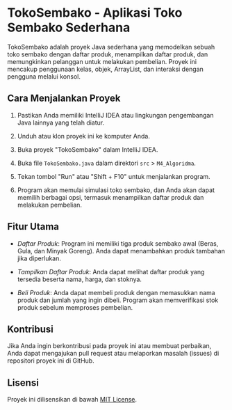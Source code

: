 # TokoSembako - Aplikasi Toko Sembako Sederhana

TokoSembako adalah proyek Java sederhana yang memodelkan sebuah toko sembako dengan daftar produk, menampilkan daftar produk, dan memungkinkan pelanggan untuk melakukan pembelian. Proyek ini mencakup penggunaan kelas, objek, ArrayList, dan interaksi dengan pengguna melalui konsol.

## Cara Menjalankan Proyek

1. Pastikan Anda memiliki IntelliJ IDEA atau lingkungan pengembangan Java lainnya yang telah diatur.

2. Unduh atau klon proyek ini ke komputer Anda.

3. Buka proyek "TokoSembako" dalam IntelliJ IDEA.

4. Buka file `TokoSembako.java` dalam direktori `src` > `M4_Algoridma`.

5. Tekan tombol "Run" atau "Shift + F10" untuk menjalankan program.

6. Program akan memulai simulasi toko sembako, dan Anda akan dapat memilih berbagai opsi, termasuk menampilkan daftar produk dan melakukan pembelian.

## Fitur Utama

- *Daftar Produk*: Program ini memiliki tiga produk sembako awal (Beras, Gula, dan Minyak Goreng). Anda dapat menambahkan produk tambahan jika diperlukan.

- *Tampilkan Daftar Produk*: Anda dapat melihat daftar produk yang tersedia beserta nama, harga, dan stoknya.

- *Beli Produk*: Anda dapat membeli produk dengan memasukkan nama produk dan jumlah yang ingin dibeli. Program akan memverifikasi stok produk sebelum memproses pembelian.

## Kontribusi

Jika Anda ingin berkontribusi pada proyek ini atau membuat perbaikan, Anda dapat mengajukan pull request atau melaporkan masalah (issues) di repositori proyek ini di GitHub.

## Lisensi

Proyek ini dilisensikan di bawah [MIT License](LICENSE).